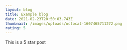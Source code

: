 ```yaml
---
layout: blog
title: Example blog
date: 2021-02-23T20:50:03.743Z
thumbnail: /images/uploads/octocat-1607465711272.png
rating: 5
---
```

This is a 5 star post